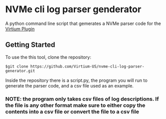 # NVMe cli log parser genderator

A python command line script that gemerates a NVMe parser code for the [Virtium Plugin](https://github.com/Virtium-US/nvme-cli/tree/master/plugins/virtium)

## Getting Started

To use the this tool, clone the repository:
```
$git clone https://github.com/Virtium-US/nvme-cli-log-parser-generator.git
```

Inside the repository there is a script.py, the program you will run to generate the parser code, and a csv file used as an example.

### NOTE: the program only takes csv files of log descriptions. If the file is any other format make sure to either copy the contents into a csv file or convert the file to a csv file
